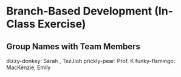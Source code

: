 # Branch-Based Development (In-Class Exercise)

## Group Names with Team Members

dizzy-donkey: Sarah , TezJioh
prickly-pear: Prof. K
funky-flamingo: MacKenzie, Emily

